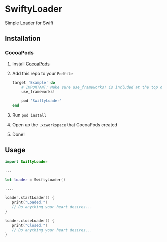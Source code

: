 # SwiftyLoader
Simple Loader for Swift

## Installation

### CocoaPods 

1. Install [CocoaPods](https://cocoapods.org)
2. Add this repo to your `Podfile`

	```ruby
	target 'Example' do
	    # IMPORTANT: Make sure use_frameworks! is included at the top of the file
	    use_frameworks!

	    pod 'SwiftyLoader'
	end
	```
3. Run `pod install`
4. Open up the `.xcworkspace` that CocoaPods created
5. Done!


## Usage

```swift
import SwiftyLoader

...

let loader = SwiftyLoader()

....

loader.startLoader() {
   print("Loaded.")
   // Do anything your heart desires...
}

loader.closeLoader() {
   print("Closed.")
   // Do anything your heart desires...
}

```

